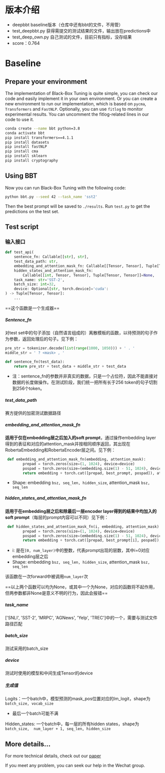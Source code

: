 # 版本介绍
- deepbbt baseline版本（仓库中还有bbt的文件，不用管）
- test_deepbbt.py 获得需提交的测试结果的文件，输出放在predictions中
- test_deep_own.py 自己测试的文件，目前只有指标，没存结果
- score：0.764



# Baseline

## Prepare your environment

The implementation of Black-Box Tuning is quite simple, you can check our code and easily implement it in your own environment. Or you can create a new environment to run our implementation, which is based on `pycma`, `Transformers` and `FastNLP`. Optionally, you can use `fitlog` to monitor experimental results. You can uncomment the fitlog-related lines in our code to use it.

```bash
conda create --name bbt python=3.8
conda activate bbt
pip install transformers==4.1.1
pip install datasets
pip install fastNLP
pip install cma
pip install sklearn
pip install cryptography
```

## Using BBT

Now you can run Black-Box Tuning with the following code:

```bash
python bbt.py --seed 42 --task_name 'sst2'
```

Then the best prompt will be saved to `./results`.
Run `test.py` to get the predictions on the test set.

## Test script

### 输入接口

```python
def test_api(
    sentence_fn: Callable[[str], str], 
    test_data_path: str,
    embedding_and_attention_mask_fn: Callable[[Tensor, Tensor], Tuple[Tensor, Tensor]]=None, 
    hidden_states_and_attention_mask_fn:
    	Callable[[int, Tensor, Tensor], Tuple[Tensor, Tensor]]=None,
    task_name: str='SST-2', 
    batch_size: int=32, 
    device: Optional[str, torch.device]='cuda': 
) -> Tuple[Tensor, Tensor]:
    ...
```

==这个函数是一个生成器==



##### Sentence_fn

对test set中的句子添加（自然语言组成的）离散模板的函数，以待预测的句子作为参数，返回处理后的句子。见下例：

```python
pre_str = tokenizer.decode(list(range(1000, 1050))) + ' . '
middle_str = ' ? <mask> , '

def sentence_fn(test_data):
    return pre_str + test_data + middle_str + test_data
```

-   注：sentence_fn的参数并非真实的数据，只是一个占位符，因此不能直接对数据的长度做操作。在测试阶段，我们统一把所有长于256 token的句子切割到256个token。



##### test_data_path

赛方提供的加密测试数据路径



##### embedding_and_attention_mask_fn

**适用于仅在embedding层之后加入的soft prompt**，通过操作embedding layer得到的表征和对应的attention_mask并按相同顺序返回，其出现在RobertaEmbedding和RobertaEncoder层之间。见下例：

```python
 def embedding_and_attention_mask_fn(embedding, attention_mask):
        prepad = torch.zeros(size=(1, 1024), device=device)
        pospad = torch.zeros(size=(embedding.size(1) - 51, 1024), device=device)
        return embedding + torch.cat([prepad, best_prompt, pospad]), attention_mask
```

-   Shape: embedding `bsz, seq_len, hidden_size`, attention_mask `bsz, seq_len`



##### hidden_states_and_attention_mask_fn

**适用于在embedding层之后和除最后一层encoder layer得到的结果中均加入的soft prompt**（每层的prompt内容可以不同）见下例：

```python
 def hidden_states_and_attention_mask_fn(i, embedding, attention_mask):
        prepad = torch.zeros(size=(1, 1024), device=device)
        pospad = torch.zeros(size=(embedding.size(1) - 51, 1024), device=device)
        return embedding + torch.cat([prepad, best_prompt[i], pospad]), attention_mask
```

-   i: 是在`[0, num_layer)`中的整数，代表prompt出现的层数，其中i=0对应embedding层之后
-   Shape: embedding `bsz, seq_len, hidden_size`, attention_mask `bsz, seq_len`

该函数在一次forward中被调用`num_layer`次



==以上两个函数可以均为None，或其中一个为None，对应的函数将不起作用，但两参数都非None是意义不明的行为，因此会报错==



##### task_name

['SNLI', 'SST-2', 'MRPC', 'AGNews', 'Yelp', 'TREC']中的一个，需要与测试文件路径匹配



##### batch_size

测试采用的batch_size



##### device

测试时使用的模型和中间生成Tensor的device



##### 生成值

Logits：一个batch中，模型预测的mask_pos位置对应的lm_logit，shape为`batch_size, vocab_size`

-   最后一个batch可能不满

Hidden_states: 一个batch中，每一层的所有hidden states，shape为`batch_size,  num_layer + 1, seq_len, hidden_size`
## More details...
For more technical details, check out our [paper](https://arxiv.org/abs/2201.03514)

If you meet any problem, you can seek our help in the Wechat group.

